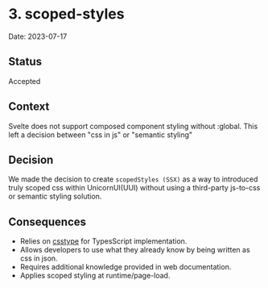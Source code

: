 # 3. scoped-styles

Date: 2023-07-17

## Status

Accepted

## Context

Svelte does not support composed component styling without :global. This left a decision between "css in js" or "semantic styling"

## Decision

We made the decision to create `scopedStyles (SSX)` as a way to introduced truly scoped css within UnicornUI(UUI) without using a third-party js-to-css or semantic styling solution.

## Consequences

- Relies on [csstype](github.com/frenic/csstype) for TypesScript implementation.
- Allows developers to use what they already know by being written as css in json.
- Requires additional knowledge provided in web documentation.
- Applies scoped styling at runtime/page-load.
